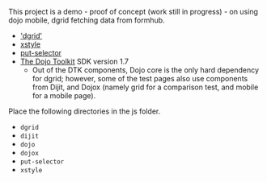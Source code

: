 This project is a demo - proof of concept (work still in progress) - on using dojo mobile,
 dgrid fetching data from formhub.

* ['dgrid'](https://github.com/SitePen/dgrid)
* [xstyle](https://github.com/kriszyp/xstyle)
* [put-selector](https://github.com/kriszyp/put-selector)
* [The Dojo Toolkit](http://dojotoolkit.org) SDK version 1.7
    * Out of the DTK components, Dojo core is the only hard dependency for dgrid;
      however, some of the test pages also use components from Dijit, and
      Dojox (namely grid for a comparison test, and mobile for a mobile page).

Place the following directories in the js folder.

* `dgrid`
* `dijit`
* `dojo`
* `dojox`
* `put-selector`
* `xstyle`

